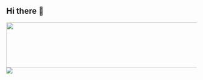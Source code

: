 ## Hi there 👋

<!--
**jeahyuk3211/jeahyuk3211** is a ✨ _special_ ✨ repository because its `README.md` (this file) appears on your GitHub profile.

Here are some ideas to get you started:

- 🔭 I’m currently working on ...
- 🌱 I’m currently learning ...
- 👯 I’m looking to collaborate on ...
- 🤔 I’m looking for help with ...
- 💬 Ask me about ...
- 📫 How to reach me: ...
- 😄 Pronouns: ...
- ⚡ Fun fact: ...
-->

<a href="https://github.com/devxb/gitanimals">
  <img
    src="https://render.gitanimals.org/lines/jeahyuk3211"
    width="600"
    height="120"
  />
</a>
  
<img src="https://img.shields.io/badge/HTML5-E34F26?style=for-the-badge&logo=HTML5&logoColor=white">
